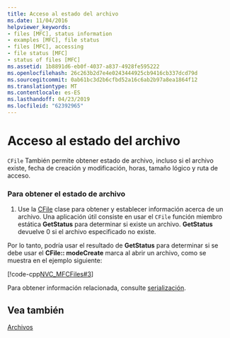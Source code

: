 ```yaml
---
title: Acceso al estado del archivo
ms.date: 11/04/2016
helpviewer_keywords:
- files [MFC], status information
- examples [MFC], file status
- files [MFC], accessing
- file status [MFC]
- status of files [MFC]
ms.assetid: 1b8891d6-eb0f-4037-a837-4928fe595222
ms.openlocfilehash: 26c263b2d7e4e0243444925cb9416cb337dcd79d
ms.sourcegitcommit: 0ab61bc3d2b6cfbd52a16c6ab2b97a8ea1864f12
ms.translationtype: MT
ms.contentlocale: es-ES
ms.lasthandoff: 04/23/2019
ms.locfileid: "62392965"
---
```

# <a name="accessing-file-status"></a>Acceso al estado del archivo

`CFile` También permite obtener estado de archivo, incluso si el archivo existe, fecha de creación y modificación, horas, tamaño lógico y ruta de acceso.

### <a name="to-get-file-status"></a>Para obtener el estado de archivo

1. Use la [CFile](../mfc/reference/cfile-class.md) clase para obtener y establecer información acerca de un archivo. Una aplicación útil consiste en usar el `CFile` función miembro estática **GetStatus** para determinar si existe un archivo. **GetStatus** devuelve 0 si el archivo especificado no existe.

Por lo tanto, podría usar el resultado de **GetStatus** para determinar si se debe usar el **CFile:: modeCreate** marca al abrir un archivo, como se muestra en el ejemplo siguiente:

[!code-cpp[NVC_MFCFiles#3](../atl-mfc-shared/reference/codesnippet/cpp/accessing-file-status_1.cpp)]

Para obtener información relacionada, consulte [serialización](../mfc/serialization-in-mfc.md).

## <a name="see-also"></a>Vea también

[Archivos](../mfc/files-in-mfc.md)
